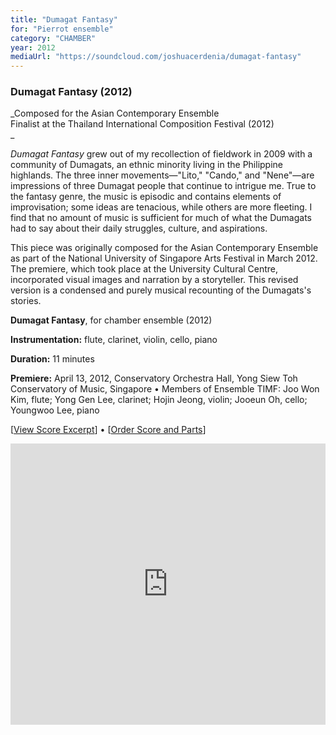 ```yaml
---
title: "Dumagat Fantasy"
for: "Pierrot ensemble"
category: "CHAMBER"
year: 2012
mediaUrl: "https://soundcloud.com/joshuacerdenia/dumagat-fantasy"
---
```


### Dumagat Fantasy (2012)

_Composed for the Asian Contemporary Ensemble  
Finalist at the Thailand International Composition Festival (2012)  
_

_Dumagat Fantasy_ grew out of my recollection of fieldwork in 2009 with a community of Dumagats, an ethnic minority living in the Philippine highlands. The three inner movements—"Lito," "Cando," and "Nene"—are impressions of three Dumagat people that continue to intrigue me. True to the fantasy genre, the music is episodic and contains elements of improvisation; some ideas are tenacious, while others are more fleeting. I find that no amount of music is sufficient for much of what the Dumagats had to say about their daily struggles, culture, and aspirations.

This piece was originally composed for the Asian Contemporary Ensemble as part of the National University of Singapore Arts Festival in March 2012. The premiere, which took place at the University Cultural Centre, incorporated visual images and narration by a storyteller. This revised version is a condensed and purely musical recounting of the Dumagats's stories.

**Dumagat Fantasy**, for chamber ensemble (2012)

**Instrumentation:** flute, clarinet, violin, cello, piano

**Duration:** 11 minutes

**Premiere:** April 13, 2012, Conservatory Orchestra Hall, Yong Siew Toh Conservatory of Music, Singapore • Members of Ensemble TIMF: Joo Won Kim, flute; Yong Gen Lee, clarinet; Hojin Jeong, violin; Jooeun Oh, cello; Youngwoo Lee, piano

\[[View Score Excerpt](http://joshuacerdenia.com/wp-content/uploads/2015/10/Cerdenia-Dumagat-Fantasy-Excerpt.pdf)\] • \[[Order Score and Parts](http://joshuacerdenia.com/purchase/)\]

<iframe src="https://w.soundcloud.com/player/?url=https%3A//api.soundcloud.com/tracks/43315110&amp;auto_play=false&amp;hide_related=false&amp;show_comments=false&amp;show_user=true&amp;show_reposts=false&amp;visual=true" width="100%" height="450" frameborder="no" scrolling="no"></iframe>
